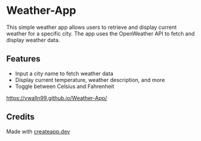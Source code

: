 # Weather-App

This simple weather app allows users to retrieve and display current weather for a specific city. The app uses the OpenWeather API to fetch and display weather data.

## Features

- Input a city name to fetch weather data
- Display current temperature, weather description, and more
- Toggle between Celsius and Fahrenheit

https://vwalln99.github.io/Weather-App/

## Credits

Made with [createapp.dev](https://createapp.dev/)
